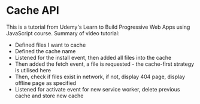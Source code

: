 # Cache API

This is a tutorial from Udemy's Learn to Build Progressive Web Apps using JavaScript course. Summary of video tutorial:

- Defined files I want to cache
- Defined the cache name
- Listened for the install event, then added all files into the cache
- Then added the fetch event, a file is requested - the cache-first strategy is utilised here
- Then, check if files exist in network, if not, display 404 page, display offline page as specified
- Listened for activate event for new service worker, delete previous cache and store new cache
